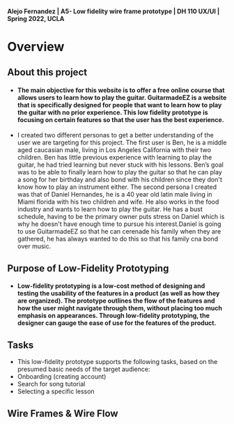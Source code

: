 #### Alejo Fernandez | A5- Low fidelity wire frame prototype | DH 110 UX/UI | Spring 2022, UCLA

# Overview

## About this project
  - #### The main objective for this website is to offer a free online course that allows users to learn how to play the guitar. GuitarmadeEZ is a website that is specifically designed for people that want to learn how to play the guitar with no prior experience. This low fidelity prototype is focusing on certain features so that the user has the best experience.

  - I created two different personas to get a better understanding of the user we are targeting for this project. The first user is Ben, he is a middle aged caucasian male, living in Los Angeles California with their two children. Ben has little previous experience with learning to play the guitar, he had tried learning but never stuck with his lessons. Ben’s goal was to be able to finally learn how to play the guitar so that he can play a song for her birthday and also bond with his children since they don't know how to play an instrument either. The second persona I created was that of Daniel Hernandes, he is a 40 year old latin male living in Miami florida with his two children and wife. He also  works in the food industry and wants to learn how to play the guitar. He has a bust schedule, having to be the primary owner puts stress on Daniel which is why he doesn't have enough time to pursue his interest.Daniel is going to use GuitarmadeEZ so that he can cerenade his family when they are gathered, he has always wanted to do this so that his family cna bond over music.

## Purpose of Low-Fidelity Prototyping

  - #### Low-fidelity prototyping is a low-cost method of designing and testing the usability of the features in a product (as well as how they are organized). The prototype outlines the flow of the features and how the user might navigate through them, without placing too much emphasis on appearances. Through low-fidelity prototyping, the designer can gauge the ease of use for the features of the product.

## Tasks
  - This low-fidelity prototype supports the following tasks, based on the presumed basic needs of the target audience:
  - Onboarding (creating account)
  - Search for song tutorial
  - Selecting a specific lesson 

## Wire Frames & Wire Flow
